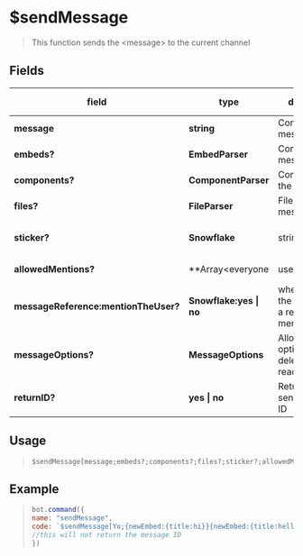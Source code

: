 # $sendMessage
> This function sends the &lt;message&gt; to the current channel

## Fields
|field|type|description|optional|default value|
|-----|----|-----------|--------|-------------|
|**message**|**string**|Content of the message|false|-|
|**embeds?**|**EmbedParser**|Content of the message|true|-|
|**components?**|**ComponentParser**|Components fpr the message|true|-|
|**files?**|**FileParser**|Files of the message|false|-|
|**sticker?**|**Snowflake**| string **|Sticker for the message|false|-|
|**allowedMentions?**|**Array<everyone | user | roles>**|Allow mentions|true|yes|
|**messageReference:mentionTheUser?**|**Snowflake:yes \| no**|when you want the message as a reply and mention|true|-|
|**messageOptions?**|**MessageOptions**|Allow various options like edit deleteCommand reactions etc |true|-|
|**returnID?**|**yes \| no**|Return the bot sent message ID|true|no|

## Usage
> ```
> $sendMessage[message;embeds?;components?;files?;sticker?;allowedMentions;messageReference:mentionTheUser;MessageOptions;returnID]
> ```

## Example
> ```javascript
> bot.command({
> name: "sendMessage",
> code: `$sendMessage[Yo;{newEmbed:{title:hi}}{newEmbed:{title:hello}};{actionRow:{button:Hello:1:hello}};{attachment:$authorAvatar:avatar.png};;;$messageID:yes;{deleteCommand};no]`
> //this will not return the message ID
> })
> ```
